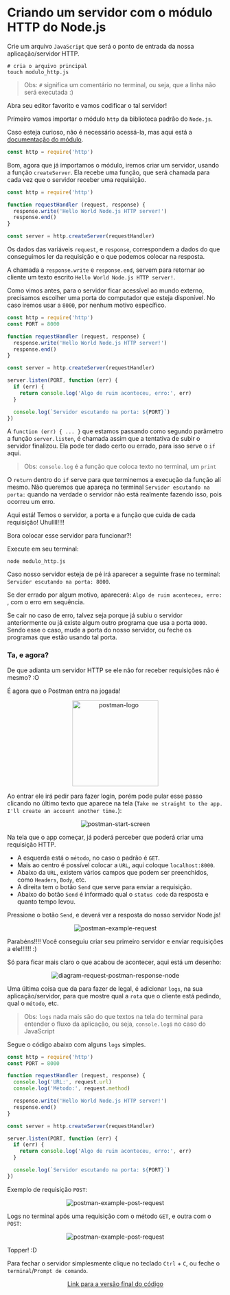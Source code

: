 # Criando um servidor com o módulo HTTP do Node.js

Crie um arquivo `JavaScript` que será o ponto de entrada da nossa aplicação/servidor HTTP.

```shell
# cria o arquivo principal
touch modulo_http.js
```

> Obs: `#` significa um comentário no terminal, ou seja, que a linha não será executada :)

Abra seu editor favorito e vamos codificar o tal servidor!

Primeiro vamos importar o módulo `http` da biblioteca padrão do `Node.js`.

Caso esteja curioso, não é necessário acessá-la, mas aqui está a [documentação do módulo](https://nodejs.org/api/http.html).

```javascript
const http = require('http')
```

Bom, agora que já importamos o módulo, iremos criar um servidor, usando a função `createServer`. Ela recebe uma função, que será chamada para cada vez que o servidor receber uma requisição.

```javascript
const http = require('http')

function requestHandler (request, response) {
  response.write('Hello World Node.js HTTP server!')
  response.end()
}

const server = http.createServer(requestHandler)
```

Os dados das variáveis `request`, e `response`, correspondem a dados do que conseguimos ler da requisição e o que podemos colocar na resposta.

A chamada a `response.write` e `response.end`, servem para retornar ao cliente um texto escrito `Hello World Node.js HTTP server!`.

Como vimos antes, para o servidor ficar acessível ao mundo externo, precisamos escolher uma porta do computador que esteja disponível. No caso iremos usar a `8000`, por nenhum motivo específico.

```javascript
const http = require('http')
const PORT = 8000

function requestHandler (request, response) {
  response.write('Hello World Node.js HTTP server!')
  response.end()
}

const server = http.createServer(requestHandler)

server.listen(PORT, function (err) {
  if (err) {
    return console.log('Algo de ruim aconteceu, erro:', err)
  }

  console.log(`Servidor escutando na porta: ${PORT}`)
})
```

A `function (err) { ... }` que estamos passando como segundo parâmetro a função `server.listen`, é chamada assim que a tentativa de subir o servidor finalizou. Ela pode ter dado certo ou errado, para isso serve o `if` aqui.

> Obs: `console.log` é a função que coloca texto no terminal, um `print`

O `return` dentro do `if` serve para que terminemos a execução da função alí mesmo. Não queremos que apareça no terminal `Servidor escutando na porta:` quando na verdade o servidor não está realmente fazendo isso, pois ocorreu um erro.

Aqui está! Temos o servidor, a porta e a função que cuida de cada requisição! Uhullll!!!!

Bora colocar esse servidor para funcionar?!

Execute em seu terminal:

```shell
node modulo_http.js
```

Caso nosso servidor esteja de pé irá aparecer a seguinte frase no terminal: `Servidor escutando na porta: 8000`.

Se der errado por algum motivo, aparecerá: `Algo de ruim aconteceu, erro: `, com o erro em sequência.

Se cair no caso de erro, talvez seja porque já subiu o servidor anteriormente ou já existe algum outro programa que usa a porta `8000`. Sendo esse o caso, mude a porta do nosso servidor, ou feche os programas que estão usando tal porta.

### Ta, e agora?

De que adianta um servidor HTTP se ele não for receber requisições não é mesmo? :O

É agora que o Postman entra na jogada!

<p align="center">
  <img src="https://www.getpostman.com/img/v2/media-kit/Logo/PNG/pm-logo-vert.png" alt="postman-logo" width="200"/>
</p>

Ao entrar ele irá pedir para fazer login, porém pode pular esse passo clicando no último texto que aparece na tela (`Take me straight to the app. I'll create an account another time.`):

<p align="center">
  <img src="https://s3.amazonaws.com/postman-static-getpostman-com/postman-docs/signUp.png" alt="postman-start-screen"/>
</p>

Na tela que o app começar, já poderá perceber que poderá criar uma requisição HTTP.
- A esquerda está o `método`, no caso o padrão é `GET`.
- Mais ao centro é possível colocar a `URL`, aqui coloque `localhost:8000`.
- Abaixo da `URL`, existem vários campos que podem ser preenchidos, como `Headers`, `Body`, etc.
- A direita tem o botão `Send` que serve para enviar a requisição.
- Abaixo do botão `Send` é informado qual o `status code` da resposta e quanto tempo levou.

Pressione o botão `Send`, e deverá ver a resposta do nosso servidor Node.js!

<p align="center">
  <img src="https://user-images.githubusercontent.com/15306309/56097868-306a6b80-5ed0-11e9-9688-664518cf2bba.png" alt="postman-example-request"/>
</p>

Parabéns!!!! Você conseguiu criar seu primeiro servidor e enviar requisições a ele!!!!!! :)

Só para ficar mais claro o que acabou de acontecer, aqui está um desenho:

<p align="center">
  <img src="https://user-images.githubusercontent.com/15306309/57666785-98979480-75d7-11e9-8096-141c35c9daaa.png" alt="diagram-request-postman-response-node"/>
</p>

Uma última coisa que da para fazer de legal, é adicionar `logs`, na sua aplicação/servidor, para que mostre qual a `rota` que o cliente está pedindo, qual o `método`, etc.

> Obs: `logs` nada mais são do que textos na tela do terminal para entender o fluxo da aplicação, ou seja, `console.log`s no caso do JavaScript

Segue o código abaixo com alguns `logs` simples.

```javascript
const http = require('http')
const PORT = 8000

function requestHandler (request, response) {
  console.log('URL:', request.url)
  console.log('Método:', request.method)

  response.write('Hello World Node.js HTTP server!')
  response.end()
}

const server = http.createServer(requestHandler)

server.listen(PORT, function (err) {
  if (err) {
    return console.log('Algo de ruim aconteceu, erro:', err)
  }

  console.log(`Servidor escutando na porta: ${PORT}`)
})
```

Exemplo de requisição `POST`:

<p align="center">
  <img src="https://user-images.githubusercontent.com/15306309/56097911-b71f4880-5ed0-11e9-9f84-8646dd230038.png" alt="postman-example-post-request"/>
</p>

Logs no terminal após uma requisição com o método `GET`, e outra com o `POST`:

<p align="center">
  <img src="https://user-images.githubusercontent.com/15306309/56097913-b7b7df00-5ed0-11e9-8ecb-82497f5fe473.png" alt="postman-example-post-request"/>
</p>

Topper! :D

Para fechar o servidor simplesmente clique no teclado `Ctrl` + `C`, ou feche o `terminal`/`Prompt de comando`.

<p align="center">
  <a href="https://github.com/otaviopace/livro-desenvolvimento-web-basico/blob/master/servidor/modulo_http.js">Link para a versão final do código</a>
</p>

